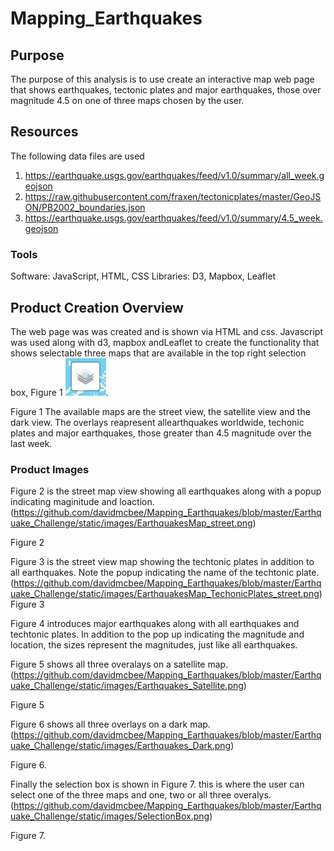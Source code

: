 # Mapping_Earthquakes

## Purpose
The purpose of this analysis is to use create an interactive map web page that shows earthquakes, tectonic plates and major earthquakes, those over magnitude 4.5 on one of three maps chosen by the user.

## Resources
The following data files are used
1. https://earthquake.usgs.gov/earthquakes/feed/v1.0/summary/all_week.geojson
2. https://raw.githubusercontent.com/fraxen/tectonicplates/master/GeoJSON/PB2002_boundaries.json
3. https://earthquake.usgs.gov/earthquakes/feed/v1.0/summary/4.5_week.geojson

### Tools
Software: JavaScript, HTML, CSS
Libraries: D3, Mapbox, Leaflet

## Product Creation Overview
The web page was was created and is shown via HTML and css. Javascript was used along with d3, mapbox andLeaflet to create the functionality that shows selectable three maps that are available in the top right
selection box, Figure 1
![](https://github.com/davidmcbee/Mapping_Earthquakes/blob/master/Earthquake_Challenge/static/images/SelectionBox.png).

Figure 1
The available maps are the street view, the satellite view and the dark view. The overlays reapresent allearthquakes worldwide, techonic plates and major earthquakes, those greater than 4.5 magnitude over the last week.
### Product Images
Figure 2 is the street map view showing all earthquakes along with a popup indicating maginitude and loaction.
(https://github.com/davidmcbee/Mapping_Earthquakes/blob/master/Earthquake_Challenge/static/images/EarthquakesMap_street.png)

Figure 2

Figure 3 is the street view map showing the techtonic plates in addition to all earthquakes. Note the popup indicating the name of the techtonic plate.
(https://github.com/davidmcbee/Mapping_Earthquakes/blob/master/Earthquake_Challenge/static/images/EarthquakesMap_TechonicPlates_street.png)
Figure 3

Figure 4 introduces major earthquakes along with all earthquakes and techtonic plates. In addition to the pop up indicating the magnitude and location, the sizes represent the magnitudes, just like all earthquakes.

Figure 5 shows all three overalays on a satellite map.
(https://github.com/davidmcbee/Mapping_Earthquakes/blob/master/Earthquake_Challenge/static/images/Earthquakes_Satellite.png)

Figure 5

Figure 6 shows all three overlays on a dark map.
(https://github.com/davidmcbee/Mapping_Earthquakes/blob/master/Earthquake_Challenge/static/images/Earthquakes_Dark.png)

Figure 6.

Finally the selection box is shown in Figure 7. this is where the user can select one of the three maps and one, two or all three overalys.
(https://github.com/davidmcbee/Mapping_Earthquakes/blob/master/Earthquake_Challenge/static/images/SelectionBox.png)

Figure 7.




